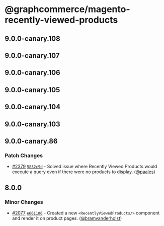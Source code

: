 # @graphcommerce/magento-recently-viewed-products

## 9.0.0-canary.108

## 9.0.0-canary.107

## 9.0.0-canary.106

## 9.0.0-canary.105

## 9.0.0-canary.104

## 9.0.0-canary.103

## 9.0.0-canary.86

### Patch Changes

- [#2379](https://github.com/graphcommerce-org/graphcommerce/pull/2379) [`5832c9d`](https://github.com/graphcommerce-org/graphcommerce/commit/5832c9d891e288f47e3b181f4a2f5529847dee2b) - Solved issue where Recently Viewed Products would execute a query even if there were no products to display. ([@paales](https://github.com/paales))

## 8.0.0

### Minor Changes

- [#2077](https://github.com/graphcommerce-org/graphcommerce/pull/2077) [`e661106`](https://github.com/graphcommerce-org/graphcommerce/commit/e661106d45e51c617533f19b397a812e22b6fc82) - Created a new `<RecentlyViewedProducts/>` component and render it on product pages. ([@bramvanderholst](https://github.com/bramvanderholst))
